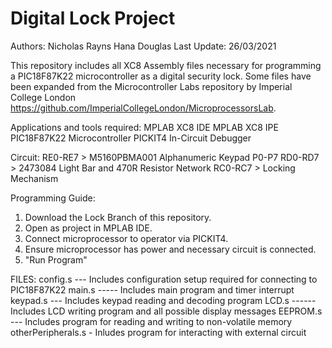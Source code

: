 # Digital Lock Project
Authors:     Nicholas Rayns
             Hana Douglas
Last Update: 26/03/2021
          
This repository includes all XC8 Assembly files necessary for programming a PIC18F87K22 microcontroller as a digital security lock. Some files have been expanded from the Microcontroller Labs repository by Imperial College London https://github.com/ImperialCollegeLondon/MicroprocessorsLab.

Applications and tools required: 
MPLAB XC8 IDE
MPLAB XC8 IPE 
PIC18F87K22 Microcontroller
PICKIT4 In-Circuit Debugger 

Circuit:
RE0-RE7 > M5160PBMA001 Alphanumeric Keypad P0-P7
RD0-RD7 > 2473084 Light Bar and 470R Resistor Network
RC0-RC7 > Locking Mechanism 

Programming Guide: 
1. Download the Lock Branch of this repository. 
2. Open as project in MPLAB IDE. 
3. Connect microprocessor to operator via PICKIT4. 
4. Ensure microprocessor has power and necessary circuit is connected. 
5. "Run Program" 

FILES: 
config.s --- Includes configuration setup required for connecting to PIC18F87K22
main.s ----- Includes main program and timer interrupt
keypad.s --- Includes keypad reading and decoding program 
LCD.s ------ Includes LCD writing program and all possible display messages
EEPROM.s --- Includes program for reading and writing to non-volatile memory
otherPeripherals.s - Inludes program for interacting with external circuit 
